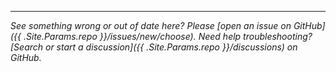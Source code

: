 <hr class="my-spacious">

_See something wrong or out of date here? Please [open an issue on GitHub]({{ .Site.Params.repo }}/issues/new/choose). Need help troubleshooting? [Search or start a discussion]({{ .Site.Params.repo }}/discussions) on GitHub._
